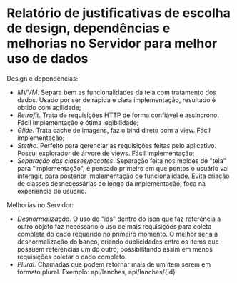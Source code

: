 # Relatório de justificativas de escolha de design, dependências e melhorias no Servidor para melhor uso de dados

Design e dependências:
* *MVVM*. Separa bem as funcionalidades da tela com tratamento dos dados. Usado por ser de rápida e clara implementação, resultado é obtido com agilidade;
* *Retrofit*. Trata de requisições HTTP de forma confiável e assíncrono. Fácil implementação e ótima legibilidade;
* *Glide*. Trata cache de imagens, faz o bind direto com a view. Fácil implementação;
* *Stetho*. Perfeito para gerenciar as requisições feitas pelo aplicativo. Possui explorador de árvore de views. Fácil implementação;
* *Separação das classes/pacotes*. Separação feita nos moldes de "tela" para "implementação", é pensado primeiro em que pontos o usuário vai interagir, para posterior implementação de funcionalidade. Evita criação de classes desnecessárias ao longo da implementação, foca na experiência do usuário.

Melhorias no Servidor:
* *Desnormalização*. O uso de "ids" dentro do json que faz referência a outro objeto faz necessário o uso de mais requisições para coleta completa do dado requerido no primeiro momento. O melhor seria a desnormalização do banco, criando duplicidades entre os items que possuem referências um do outro, possibilitando assim em menos requisições coletar o dado completo.
* *Plural*. Chamadas que podem retornar mais de um item serem em formato plural. Exemplo: api/lanches, api/lanches/{id}
